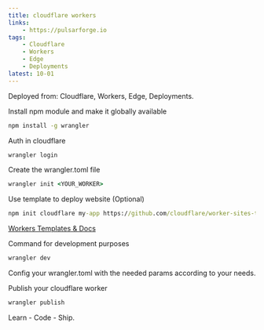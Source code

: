 ```yaml
---
title: cloudflare workers
links: 
    - https://pulsarforge.io
tags:
    - Cloudflare
    - Workers
    - Edge
    - Deployments
latest: 10-01
---
```


Deployed from: Cloudflare, Workers, Edge, Deployments.


Install npm module and make it globally available
```cmd
npm install -g wrangler
```


Auth in cloudflare
```cmd
wrangler login
```


Create the wrangler.toml file
```cmd
wrangler init <YOUR_WORKER>
```


Use template to deploy website (Optional)
```cmd
npm init cloudflare my-app https://github.com/cloudflare/worker-sites-template
```
[Workers Templates & Docs](https://developers.cloudflare.com/workers/get-started/quickstarts/)


Command for development purposes
```cmd
wrangler dev
```


Config your wrangler.toml with the needed params according to your needs.

Publish your cloudflare worker
```cmd
wrangler publish
```

Learn - Code - Ship.